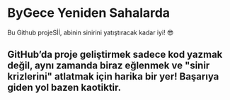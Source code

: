 # ByGece Yeniden Sahalarda

Bu Github projeSİİ, abinin sinirini yatıştıracak kadar iyi! 😎

## GitHub’da proje geliştirmek sadece kod yazmak değil, aynı zamanda biraz eğlenmek ve "sinir krizlerini" atlatmak için harika bir yer! Başarıya giden yol bazen kaotiktir.
